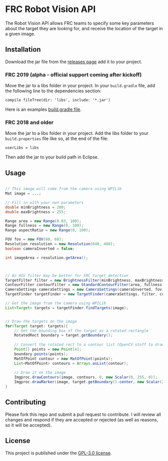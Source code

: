 # FRC Robot Vision API
The Robot Vision API allows FRC teams to specify some key parameters about the target they are looking for, and receive the location of the target in a given image.


## Installation
Download the jar file from the [releases page](https://github.com/kylecorry31/Robot-Vision-API/releases) add it to your project.

### FRC 2019 (alpha - official support coming after kickoff)
Move the jar to a libs folder in your project. In your `build.gradle` file, add the following line to the dependencies section:

`compile fileTree(dir: 'libs', include: '*.jar')`

Here is an examples [build.gradle file](https://github.com/kylecorry31/FRC-Sample-Robot-2019/blob/master/build.gradle).


### FRC 2018 and older
Move the jar to a libs folder in your project. Add the libs folder to your `build.properties` file like so, at the end of the file:

`userLibs = libs`

Then add the jar to your build path in Eclipse.
    



## Usage
```Java

// This image will come from the camera using WPILib
Mat image = ...;

// Fill in with your own parameters
double minBrightness = 200;
double maxBrightness = 255;

Range area = new Range(0.03, 100);
Range fullness = new Range(0, 100);
Range aspectRatio = new Range(0, 100);

FOV fov = new FOV(60, 60);
Resolution resolution = new Resolution(640, 480);
boolean cameraInverted = false;

int imageArea = resolution.getArea();



// An HSV filter may be better for FRC target detection
TargetFilter filter = new BrightnessFilter(minBrightness, maxBrightness);
ContourFilter contourFilter = new StandardContourFilter(area, fullness, aspectRatio, imageArea);
CameraSettings cameraSettings = new CameraSettings(cameraInverted, fov, resolution);
TargetFinder targetFinder = new TargetFinder(cameraSettings, filter, contourFilter, TargetGrouping.SINGLE);

// Get the image from the camera using WPILib
List<Target> targets = targetFinder.findTargets(image);


// Draw the targets on the image
for(Target target: targets){
    // Get the bounding box of the target as a rotated rectangle
    RotatedRect boundary = target.getBoundary();
    
    // Convert the rotated rect to a contour list (OpenCV stuff to draw the rectangle)
    Point[] points = new Point[4];
    boundary.points(points);
    MatOfPoint contour = new MatOfPoint(points);
    List<MatOfPoint> contours = Arrays.asList(contour);
    
    // Draw it on the image
    Imgproc.drawContours(image, contours, 0, new Scalar(0, 255, 0));
    Imgproc.drawMarker(image, target.getBoundary().center, new Scalar(255, 0, 0));
}
```

## Contributing
Please fork this repo and submit a pull request to contribute. I will review all changes and respond if they are accepted or rejected (as well as reasons, so it will be accepted).

## License
This project is published under the [GPL-3.0 license](LICENSE).

